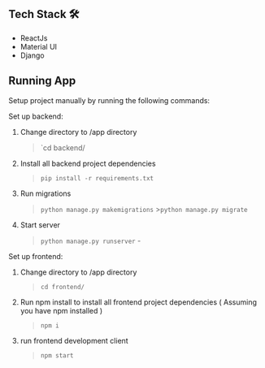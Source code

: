 ## Tech Stack 🛠

- ReactJs
- Material UI
- Django

## Running App

Setup project manually by running the following commands:

Set up backend:

1. Change directory to /app directory

   > `cd backend/

2. Install all backend project dependencies

   > `pip install -r requirements.txt `

3. Run migrations
   > `python manage.py makemigrations` >`python manage.py migrate`
4. Start server
   > `python manage.py runserver` -

Set up frontend:

1. Change directory to /app directory
   > `cd frontend/`
2. Run npm install to install all frontend project dependencies ( Assuming you have npm installed )
   > `npm i`
3. run frontend development client
   > `npm start`
